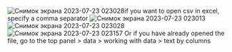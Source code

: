 ![Снимок экрана 2023-07-23 023028](https://github.com/Evafag02/get_friends_vk_api/assets/82770251/65867080-bfb5-4eed-a033-853e28b9af8e)if you want to open csv in excel, specify a comma separator
![Снимок экрана 2023-07-23 023013](https://github.com/Evafag02/get_friends_vk_api/assets/82770251/30a675ff-55e0-4969-8d6c-8e8926dc1efd)
![Снимок экрана 2023-07-23 023028](https://github.com/Evafag02/get_friends_vk_api/assets/82770251/0658f851-ec95-4296-84d0-4730afdf9629)
![Снимок экрана 2023-07-23 023157](https://github.com/Evafag02/get_friends_vk_api/assets/82770251/407c9dc1-8a52-49be-b23e-d1f9a30e889c)
Or if you have already opened the file, go to the top panel > data > working with data > text by columns

